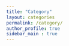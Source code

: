 ```yaml
---
title: "Category"
layout: categories
permalink: /category/
author_profile: true
sidebar_main : true
---
```

